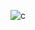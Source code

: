 ![c](https://github.com/rajan2133/COVID-19-Data-Analysis/assets/125083834/282dbc31-85ca-4e4f-ad35-c9e6c3653425)

